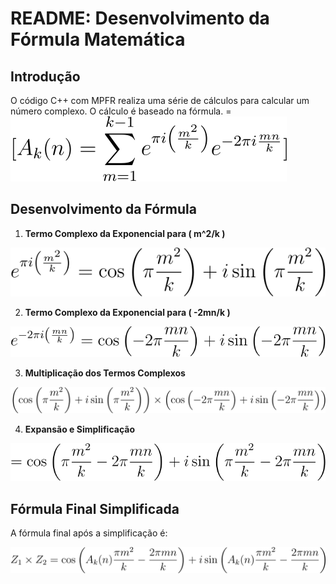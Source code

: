 # README: Desenvolvimento da Fórmula Matemática

## Introdução
O código C++ com MPFR realiza uma série de cálculos para calcular um número complexo. O cálculo é baseado na fórmula.
    =![Equação](../imagens/ak.svg)

## Desenvolvimento da Fórmula
1. **Termo Complexo da Exponencial para \( m^2/k \)**
  
![Equação](Img/real1.svg)


2. **Termo Complexo da Exponencial para \( -2mn/k \)**


![Equação](Img/imeginario1.svg)

3. **Multiplicação dos Termos Complexos**


![Equação](Img/mutiplicacaoC.svg)

4. **Expansão e Simplificação**
   
![Equação](Img/tt.svg)

## Fórmula Final Simplificada
A fórmula final após a simplificação é:

![Equação](Img/final.svg)
